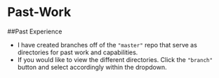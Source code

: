# Past-Work
##Past Experience

* I have created branches off of the `"master"` repo that serve as directories for past work and capabilities. 
* If you would like to view the different directories. Click the `"branch"` button and select accordingly within the dropdown. 


